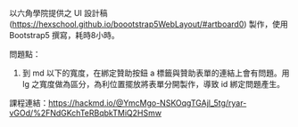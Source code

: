 以六角學院提供之 UI 設計稿 (https://hexschool.github.io/boootstrap5WebLayout/#artboard0) 製作，使用 Bootstrap5 撰寫，耗時8小時。

問題點：
  1. 到 md 以下的寬度，在綁定贊助按鈕 a 標籤與贊助表單的連結上會有問題。用 lg 之寬度做為區分，為利位置擺放將表單分開製作，導致 id 綁定問題產生。

課程連結：https://hackmd.io/@YmcMgo-NSKOqgTGAjl_5tg/ryar-vGOd/%2FNdGKchTeRBqbkTMiQ2HSmw